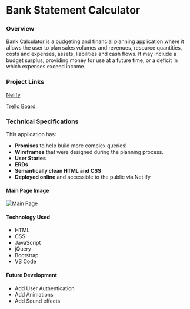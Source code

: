 # Bank Statement Calculator

### Overview
Bank Calculator is a budgeting and financial planning application where it allows the user to plan sales volumes and revenues, resource quantities, costs and expenses, assets, liabilities and cash flows. It may include a budget surplus, providing money for use at a future time, or a deficit in which expenses exceed income.

### Project Links

[Nelify](https://bank-calculator.netlify.com/)

[Trello Board](/)

### Technical Specifications

This application has:

* **Promises** to help build more complex queries!
* **Wireframes** that were designed during the planning process.
* **User Stories**
* **ERDs**
* **Semantically clean HTML and CSS**
* **Deployed online** and accessible to the public via Netlify


#### Main Page Image
![Main Page](https://scontent-iad3-1.xx.fbcdn.net/v/t1.0-9/83866803_10157188007454624_6076183649189888000_o.jpg?_nc_cat=103&_nc_ohc=-FHML2eTvRcAX9Qq7T4&_nc_ht=scontent-iad3-1.xx&oh=21c1dfb022c12ac7e9fde8c906fedf0f&oe=5E94241A)


#### Technology Used
- HTML
- CSS
- JavaScript
- jQuery
- Bootstrap
- VS Code

#### Future Development
- Add User Authentication
- Add Animations
- Add Sound effects
